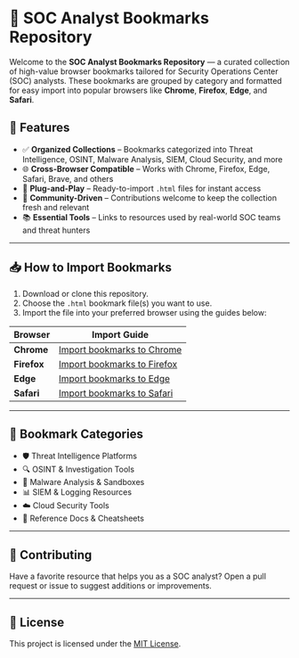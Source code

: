 # 🔖 SOC Analyst Bookmarks Repository

Welcome to the **SOC Analyst Bookmarks Repository** — a curated collection of high-value browser bookmarks tailored for Security Operations Center (SOC) analysts. These bookmarks are grouped by category and formatted for easy import into popular browsers like **Chrome**, **Firefox**, **Edge**, and **Safari**.

## 🚀 Features

- ✅ **Organized Collections** – Bookmarks categorized into Threat Intelligence, OSINT, Malware Analysis, SIEM, Cloud Security, and more  
- 🌐 **Cross-Browser Compatible** – Works with Chrome, Firefox, Edge, Safari, Brave, and others  
- 🧩 **Plug-and-Play** – Ready-to-import `.html` files for instant access  
- 🔄 **Community-Driven** – Contributions welcome to keep the collection fresh and relevant  
- 📚 **Essential Tools** – Links to resources used by real-world SOC teams and threat hunters  

---

## 📥 How to Import Bookmarks

1. Download or clone this repository.
2. Choose the `.html` bookmark file(s) you want to use.
3. Import the file into your preferred browser using the guides below:

| Browser       | Import Guide                                                                                     |
|---------------|--------------------------------------------------------------------------------------------------|
| **Chrome**    | [Import bookmarks to Chrome](https://support.google.com/chrome/answer/96816?hl=en)              |
| **Firefox**   | [Import bookmarks to Firefox](https://support.mozilla.org/en-US/kb/import-bookmarks-html-file)  |
| **Edge**      | [Import bookmarks to Edge](https://consumer.huawei.com/en/support/content/en-us15879281/)       |
| **Safari**    | [Import bookmarks to Safari](https://support.apple.com/en-ca/guide/safari/ibrw1015/mac)         |

---

## 📂 Bookmark Categories

- 🛡️ Threat Intelligence Platforms  
- 🔍 OSINT & Investigation Tools  
- 🧬 Malware Analysis & Sandboxes  
- 📊 SIEM & Logging Resources  
- ☁️ Cloud Security Tools  
- 🔗 Reference Docs & Cheatsheets  

---

## 🤝 Contributing

Have a favorite resource that helps you as a SOC analyst? Open a pull request or issue to suggest additions or improvements.

---

## 📄 License

This project is licensed under the [MIT License](https://github.com/sco-sec/LICENSE).

